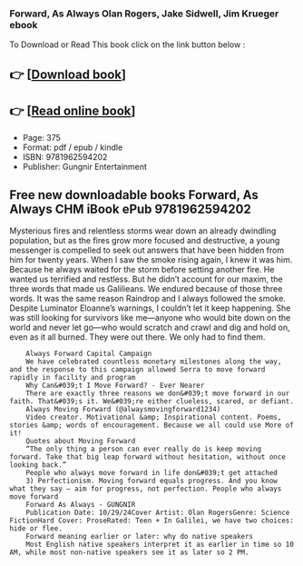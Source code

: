 ### Forward, As Always Olan Rogers, Jake Sidwell, Jim Krueger ebook

To Download or Read This book click on the link button below :

## 👉  [**[Download book](http://ebooksharez.info/download.php?group=book&from=github.com&id=720263&lnk=1065 "Download book")**]

## 👉  [**[Read online book](http://ebooksharez.info/download.php?group=book&from=github.com&id=720263&lnk=1065 "Read online book")**]


* Page: 375
* Format: pdf / epub / kindle
* ISBN: 9781962594202
* Publisher: Gungnir Entertainment



## Free new downloadable books Forward, As Always CHM iBook ePub 9781962594202



Mysterious fires and relentless storms wear down an already dwindling population, but as the fires grow more focused and destructive, a young messenger is compelled to seek out answers that have been hidden from him for twenty years. When I saw the smoke rising again, I knew it was him. Because he always waited for the storm before setting another fire. He wanted us terrified and restless. But he didn’t account for our maxim, the three words that made us Galilieans. We endured because of those three words. It was the same reason Raindrop and I always followed the smoke. Despite Luminator Eloanne’s warnings, I couldn’t let it keep happening. She was still looking for survivors like me—anyone who would bite down on the world and never let go—who would scratch and crawl and dig and hold on, even as it all burned. They were out there. We only had to find them.


        Always Forward Capital Campaign
        We have celebrated countless monetary milestones along the way, and the response to this campaign allowed Serra to move forward rapidly in facility and program 
        Why Can&#039;t I Move Forward? - Ever Nearer
        There are exactly three reasons we don&#039;t move forward in our faith. That&#039;s it. We&#039;re either clueless, scared, or defiant.
        Always Moving Forward (@alwaysmovingforward1234)
        Video creator. Motivational &amp; Inspirational content. Poems, stories &amp; words of encouragement. Because we all could use More of it!
        Quotes about Moving Forward
        “The only thing a person can ever really do is keep moving forward. Take that big leap forward without hesitation, without once looking back.”
        People who always move forward in life don&#039;t get attached
        3) Perfectionism. Moving forward equals progress. And you know what they say — aim for progress, not perfection. People who always move forward 
        Forward As Always - GUNGNIR
        Publication Date: 10/29/24Cover Artist: Olan RogersGenre: Science FictionHard Cover: ProseRated: Teen + In Galilei, we have two choices: hide or flee.
        Forward meaning earlier or later: why do native speakers
        Most English native speakers interpret it as earlier in time so 10 AM, while most non-native speakers see it as later so 2 PM.
    




